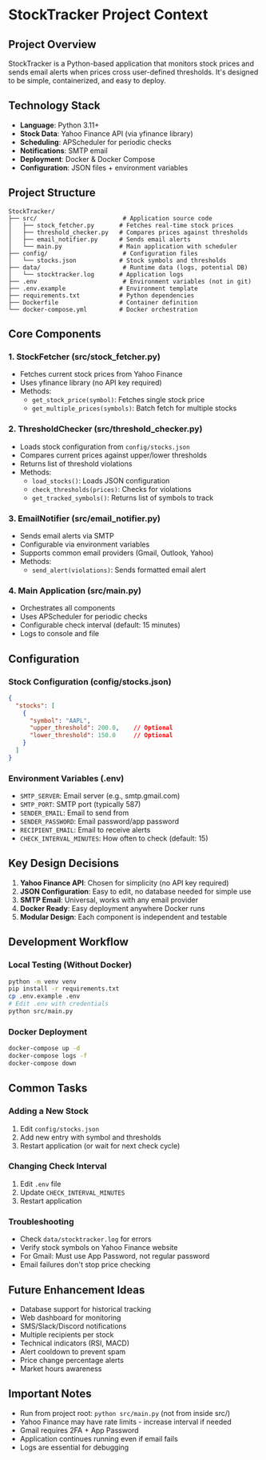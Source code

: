 # StockTracker Project Context

## Project Overview
StockTracker is a Python-based application that monitors stock prices and sends email alerts when prices cross user-defined thresholds. It's designed to be simple, containerized, and easy to deploy.

## Technology Stack
- **Language**: Python 3.11+
- **Stock Data**: Yahoo Finance API (via yfinance library)
- **Scheduling**: APScheduler for periodic checks
- **Notifications**: SMTP email
- **Deployment**: Docker & Docker Compose
- **Configuration**: JSON files + environment variables

## Project Structure
```
StockTracker/
├── src/                        # Application source code
│   ├── stock_fetcher.py       # Fetches real-time stock prices
│   ├── threshold_checker.py   # Compares prices against thresholds
│   ├── email_notifier.py      # Sends email alerts
│   └── main.py                # Main application with scheduler
├── config/                     # Configuration files
│   └── stocks.json            # Stock symbols and thresholds
├── data/                       # Runtime data (logs, potential DB)
│   └── stocktracker.log       # Application logs
├── .env                        # Environment variables (not in git)
├── .env.example               # Environment template
├── requirements.txt           # Python dependencies
├── Dockerfile                 # Container definition
└── docker-compose.yml         # Docker orchestration
```

## Core Components

### 1. StockFetcher (src/stock_fetcher.py)
- Fetches current stock prices from Yahoo Finance
- Uses yfinance library (no API key required)
- Methods:
  - `get_stock_price(symbol)`: Fetches single stock price
  - `get_multiple_prices(symbols)`: Batch fetch for multiple stocks

### 2. ThresholdChecker (src/threshold_checker.py)
- Loads stock configuration from `config/stocks.json`
- Compares current prices against upper/lower thresholds
- Returns list of threshold violations
- Methods:
  - `load_stocks()`: Loads JSON configuration
  - `check_thresholds(prices)`: Checks for violations
  - `get_tracked_symbols()`: Returns list of symbols to track

### 3. EmailNotifier (src/email_notifier.py)
- Sends email alerts via SMTP
- Configurable via environment variables
- Supports common email providers (Gmail, Outlook, Yahoo)
- Methods:
  - `send_alert(violations)`: Sends formatted email alert

### 4. Main Application (src/main.py)
- Orchestrates all components
- Uses APScheduler for periodic checks
- Configurable check interval (default: 15 minutes)
- Logs to console and file

## Configuration

### Stock Configuration (config/stocks.json)
```json
{
  "stocks": [
    {
      "symbol": "AAPL",
      "upper_threshold": 200.0,    // Optional
      "lower_threshold": 150.0     // Optional
    }
  ]
}
```

### Environment Variables (.env)
- `SMTP_SERVER`: Email server (e.g., smtp.gmail.com)
- `SMTP_PORT`: SMTP port (typically 587)
- `SENDER_EMAIL`: Email to send from
- `SENDER_PASSWORD`: Email password/app password
- `RECIPIENT_EMAIL`: Email to receive alerts
- `CHECK_INTERVAL_MINUTES`: How often to check (default: 15)

## Key Design Decisions

1. **Yahoo Finance API**: Chosen for simplicity (no API key required)
2. **JSON Configuration**: Easy to edit, no database needed for simple use
3. **SMTP Email**: Universal, works with any email provider
4. **Docker Ready**: Easy deployment anywhere Docker runs
5. **Modular Design**: Each component is independent and testable

## Development Workflow

### Local Testing (Without Docker)
```bash
python -m venv venv
pip install -r requirements.txt
cp .env.example .env
# Edit .env with credentials
python src/main.py
```

### Docker Deployment
```bash
docker-compose up -d
docker-compose logs -f
docker-compose down
```

## Common Tasks

### Adding a New Stock
1. Edit `config/stocks.json`
2. Add new entry with symbol and thresholds
3. Restart application (or wait for next check cycle)

### Changing Check Interval
1. Edit `.env` file
2. Update `CHECK_INTERVAL_MINUTES`
3. Restart application

### Troubleshooting
- Check `data/stocktracker.log` for errors
- Verify stock symbols on Yahoo Finance website
- For Gmail: Must use App Password, not regular password
- Email failures don't stop price checking

## Future Enhancement Ideas
- Database support for historical tracking
- Web dashboard for monitoring
- SMS/Slack/Discord notifications
- Multiple recipients per stock
- Technical indicators (RSI, MACD)
- Alert cooldown to prevent spam
- Price change percentage alerts
- Market hours awareness

## Important Notes
- Run from project root: `python src/main.py` (not from inside src/)
- Yahoo Finance may have rate limits - increase interval if needed
- Gmail requires 2FA + App Password
- Application continues running even if email fails
- Logs are essential for debugging
